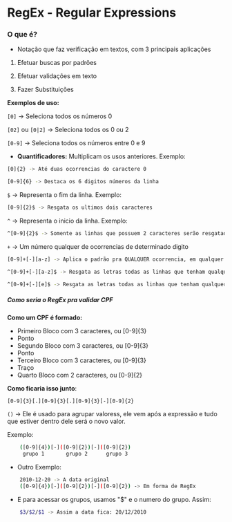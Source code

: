 # RegEx - Regular Expressions

### O que é?

- Notação que faz verificação em textos, com 3 principais aplicações

1. Efetuar buscas por padrões

2. Efetuar validações em texto

3. Fazer Substituições

**Exemplos de uso:**

`[0]` -> Seleciona todos os números 0

`[02]` ou `[0|2]` -> Seleciona todos os 0 ou 2

`[0-9]` -> Seleciona todos os números entre 0 e 9

- **Quantificadores:** Multiplicam os usos anteriores. Exemplo:

```bash
[0]{2} -> Até duas ocorrencias do caractere 0

[0-9]{6} -> Destaca os 6 digitos números da linha
```

`$` -> Representa o fim da linha. Exemplo:

```bash
[0-9]{2}$ -> Resgata os ultimos dois caracteres
```

`^` -> Representa o inicio da linha. Exemplo:

```bash
^[0-9]{2}$ -> Somente as linhas que possuem 2 caracteres serão resgatadas
```

`+` -> Um número qualquer de ocorrencias de determinado digito

```bash
[0-9]+[-][a-z] -> Aplica o padrão pra QUALQUER ocorrencia, em qualquer posição.

^[0-9]+[-][a-z]$ -> Resgata as letras todas as linhas que tenham qualquer quantidade de números, com qualquer letra no final.

^[0-9]+[-][e]$ -> Resgata as letras todas as linhas que tenham qualquer quantidade de números, porém apenas os que tem a letra E no final.
```

##### Como seria o RegEx pra validar CPF

**Como um CPF é formado:**

- Primeiro Bloco com 3 caracteres, ou [0-9]{3}
- Ponto
- Segundo Bloco com 3 caracteres, ou [0-9]{3}
- Ponto
- Terceiro Bloco com 3 caracteres, ou [0-9]{3}
- Traço
- Quarto Bloco com 2 caracteres, ou [0-9]{2}

**Como ficaria isso junto**:

```bash
[0-9]{3}[.][0-9]{3}[.][0-9]{3}[-][0-9]{2}

```

`()` -> Ele é usado para agrupar valoress, ele vem após a expressão e tudo que estiver dentro dele será o novo valor.

Exemplo:

```bash
    ([0-9]{4})[-]([0-9]{2})[-]([0-9]{2})
     grupo 1       grupo 2      grupo 3
```

- Outro Exemplo:

```bash
    2010-12-20 -> A data original
    ([0-9]{4})[-]([0-9]{2})[-]([0-9]{2}) -> Em forma de RegEx

```

- E para acessar os grupos, usamos "$" e o numero do grupo. Assim:

```bash
    $3/$2/$1 -> Assim a data fica: 20/12/2010
```
